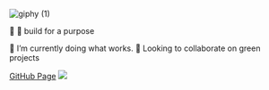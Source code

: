 ![giphy (1)](https://user-images.githubusercontent.com/21232416/154744237-3bf21a83-d270-4268-954d-4b6f4b481ee7.gif)

👋 
 👀 build for a purpose
 
 🌱 I’m currently doing what works.
  :leaves: Looking to collaborate on green projects

[GitHub Page](https://couchmeka.github.io)
![](https://komarev.com/ghpvc/?username=couchmeka&color=green)
